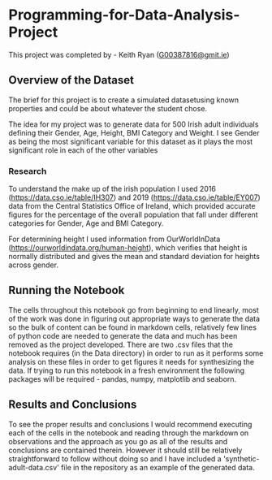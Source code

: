 # Programming-for-Data-Analysis-Project

This project was completed by - Keith Ryan (G00387816@gmit.ie)

## Overview of the Dataset
The brief for this project is to create a simulated datasetusing known properties and could be about whatever the student chose.

The idea for my project was to generate data for 500 Irish adult individuals defining their Gender, Age, Height, BMI Category and Weight.
I see Gender as being the most significant variable for this dataset as it plays the most significant role in each of the other variables

### Research
To understand the make up of the irish population I used 2016 (https://data.cso.ie/table/IH307) and 2019 (https://data.cso.ie/table/EY007) data from the Central Statistics Office of Ireland, which provided accurate figures for the percentage of the overall population that fall under different categories for Gender, Age and BMI Category.

For determining height I used information from OurWorldInData (https://ourworldindata.org/human-height), which verifies that height is normally distributed and gives the mean and standard deviation for heights across gender.

## Running the Notebook
The cells throughout this notebook go from beginning to end linearly, most of the work was done in figuring out appropriate ways to generate the data so the bulk of content can be found in markdown cells, relatively few lines of python code are needed to generate the data and much has been removed as the project developed.
There are two .csv files that the notebook requires (in the Data directory) in order to run as it performs some analysis on these files in order to get figures it needs for synthesizing the data.
If trying to run this notebook in a fresh environment the following packages will be required - pandas, numpy, matplotlib and seaborn.

## Results and Conclusions
To see the proper results and conclusions I would recommend executing each of the cells in the notebook and reading through the markdown on observations and the approach as you go as all of the results and conclusions are contained therein. However it should still be relatively straightforward to follow without doing so and I have included a 'synthetic-adult-data.csv' file in the repository as an example of the generated data.


